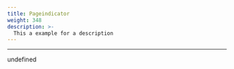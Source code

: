 ```yaml
---
title: Pageindicator
weight: 348
description: >-
  This a example for a description
---
```


---

undefined
